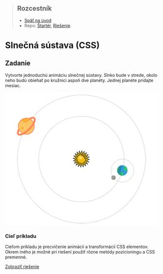 <div class="hidden">

> ## Rozcestník
> - [Späť na úvod](../../README.md)
> - Repo: [Štartér](/../../tree/main/css/css-planety), [Riešenie](/../../tree/solution/css/css-planety).
</div>

# Slnečná sústava (CSS)

## Zadanie

Vytvorte jednoduchú animáciu slnečnej sústavy. Slnko bude v strede, okolo neho budú obiehať po kružnici aspoň dve
planéty. Jednej planéte pridajte mesiac.

![](images_planety/zadanie.png)

### Cieľ príkladu

Cieľom príkladu je precvičenie animácií a transformácií CSS elementov. Okrem iného je možné pri riešení použiť rôzne
metódy pozicioningu a CSS premenné.

<div class="hidden">

[Zobraziť riešenie](riesenie.md)
</div>